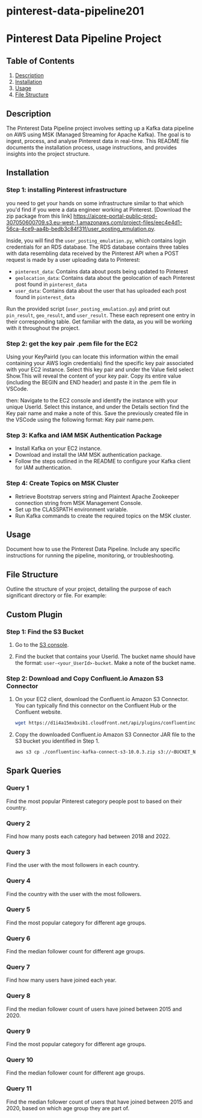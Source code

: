 # pinterest-data-pipeline201

# Pinterest Data Pipeline Project

## Table of Contents

1. [Description](#description)
2. [Installation](#installation)
3. [Usage](#usage)
4. [File Structure](#file-structure)

## Description

The Pinterest Data Pipeline project involves setting up a Kafka data pipeline on AWS using MSK (Managed Streaming for Apache Kafka). The goal is to ingest, process, and analyse Pinterest data in real-time. This README file documents the installation process, usage instructions, and provides insights into the project structure.

## Installation

### Step 1: installing Pinterest infrastructure

you need to get your hands on some infrastructure similar to that which you'd find if you were a data engineer working at Pinterest. [Download the zip package from this link] https://aicore-portal-public-prod-307050600709.s3.eu-west-1.amazonaws.com/project-files/eec4e4d1-56ca-4ce9-aa4b-bedb3c84f31f/user_posting_emulation.py.

Inside, you will find the `user_posting_emulation.py`, which contains login credentials for an RDS database. The RDS database contains three tables with data resembling data received by the Pinterest API when a POST request is made by a user uploading data to Pinterest:

- `pinterest_data`: Contains data about posts being updated to Pinterest
- `geolocation_data`: Contains data about the geolocation of each Pinterest post found in `pinterest_data`
- `user_data`: Contains data about the user that has uploaded each post found in `pinterest_data`

Run the provided script (`user_posting_emulation.py`) and print out `pin_result`, `geo_result`, and `user_result`. These each represent one entry in their corresponding table. Get familiar with the data, as you will be working with it throughout the project.


### Step 2: get the key pair .pem file for the EC2
 Using your KeyPairId (you can locate this information within the email containing your AWS login credentials) find the specific key pair associated with your EC2 instance. Select this key pair and under the Value field select Show.This will reveal the content of your key pair. Copy its entire value (including the BEGIN and END header) and paste it in the .pem file in VSCode.


then:
Navigate to the EC2 console and identify the instance with your unique UserId. Select this instance, and under the Details section find the Key pair name and make a note of this. Save the previously created file in the VSCode using the following format: Key pair name.pem.

### Step 3: Kafka and IAM MSK Authentication Package

- Install Kafka on your EC2 instance.
- Download and install the IAM MSK authentication package.
- Follow the steps outlined in the README to configure your Kafka client for IAM authentication.

### Step 4: Create Topics on MSK Cluster

- Retrieve Bootstrap servers string and Plaintext Apache Zookeeper connection string from MSK Management Console.
- Set up the CLASSPATH environment variable.
- Run Kafka commands to create the required topics on the MSK cluster.

## Usage

Document how to use the Pinterest Data Pipeline. Include any specific instructions for running the pipeline, monitoring, or troubleshooting.

## File Structure

Outline the structure of your project, detailing the purpose of each significant directory or file. For example:

## Custom Plugin

### Step 1: Find the S3 Bucket

1. Go to the [S3 console](https://s3.console.aws.amazon.com/).

2. Find the bucket that contains your UserId. The bucket name should have the format: `user-<your_UserId>-bucket`. Make a note of the bucket name.

### Step 2: Download and Copy Confluent.io Amazon S3 Connector

1. On your EC2 client, download the Confluent.io Amazon S3 Connector. You can typically find this connector on the Confluent Hub or the Confluent website.

   ```bash
   wget https://d1i4a15mxbxib1.cloudfront.net/api/plugins/confluentinc/kafka-connect-s3/versions/10.0.3/confluentinc-kafka-connect-s3-10.0.3.zip

2. Copy the downloaded Confluent.io Amazon S3 Connector JAR file to the S3 bucket you identified in Step 1.

    ```bash
    aws s3 cp ./confluentinc-kafka-connect-s3-10.0.3.zip s3://<BUCKET_NAME>/kafka-connect-s3/


## Spark Queries

### Query 1
Find the most popular Pinterest category people post to based on their country.

### Query 2
Find how many posts each category had between 2018 and 2022.

### Query 3
Find the user with the most followers in each country.

### Query 4
Find the country with the user with the most followers.

### Query 5
Find the most popular category for different age groups.

### Query 6
Find the median follower count for different age groups.

### Query 7
Find how many users have joined each year.

### Query 8
Find the median follower count of users have joined between 2015 and 2020.

### Query 9
Find the most popular category for different age groups.

### Query 10
Find the median follower count for different age groups.

### Query 11
Find the median follower count of users that have joined between 2015 and 2020, based on which age group they are part of.
